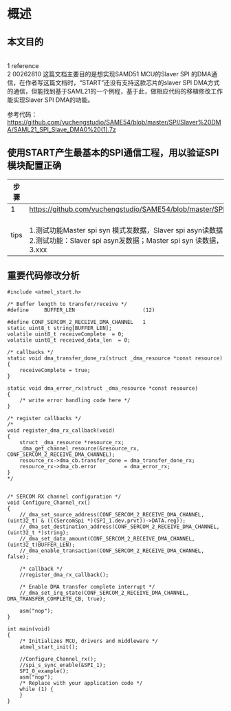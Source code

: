 # 概述
## 本文目的
<br/>1 reference
<br/>2 00262810
   这篇文档主要目的是想实现SAMD51 MCU的Slaver SPI 的DMA通信，在作者写这篇文档时，“START”还没有支持这款芯片的slaver SPI DMA方式的通信，但能找到基于SAML21的一个例程，基于此，做相应代码的移植修改工作能实现Slaver SPI DMA的功能。

参考代码：
https://github.com/yuchengstudio/SAME54/blob/master/SPI/Slaver%20DMA/SAML21_SPI_Slave_DMA0%20(1).7z


## 使用START产生最基本的SPI通信工程，用以验证SPI模块配置正确
 | 步骤 | 链接 | 说明 |
 | --- | ----- | ----- | 
 | 1 | https://github.com/yuchengstudio/SAME54/blob/master/SPI/Slaver%20DMA/reference/SAMD51P20A_SPI_SLAVER_DMA.rar |  | 
 | tips | <br/>1.测试功能Master spi syn 模式发数据，Slaver spi asyn读数据 <br/>2.测试功能：Slaver spi asyn发数据；Master spi syn 读数据， <br/>3.xxx | | 

## 重要代码修改分析
```
#include <atmel_start.h>

/* Buffer length to transfer/receive */
#define		BUFFER_LEN						(12)

#define CONF_SERCOM_2_RECEIVE_DMA_CHANNEL	1
static uint8_t string[BUFFER_LEN];
volatile uint8_t receiveComplete  = 0;
volatile uint8_t received_data_len  = 0;

/* callbacks */
static void dma_transfer_done_rx(struct _dma_resource *const resource)
{
	receiveComplete = true;
}

static void dma_error_rx(struct _dma_resource *const resource)
{
	/* write error handling code here */
}

/* register callbacks */
/*
void register_dma_rx_callback(void)
{
	struct _dma_resource *resource_rx;
	_dma_get_channel_resource(&resource_rx, CONF_SERCOM_2_RECEIVE_DMA_CHANNEL);
	resource_rx->dma_cb.transfer_done = dma_transfer_done_rx;
	resource_rx->dma_cb.error         = dma_error_rx;
}
*/


/* SERCOM RX channel configuration */
void Configure_Channel_rx()
{
	//_dma_set_source_address(CONF_SERCOM_2_RECEIVE_DMA_CHANNEL, (uint32_t) & (((SercomSpi *)(SPI_1.dev.prvt))->DATA.reg));
	//_dma_set_destination_address(CONF_SERCOM_2_RECEIVE_DMA_CHANNEL, (uint32_t *)string);
	//_dma_set_data_amount(CONF_SERCOM_2_RECEIVE_DMA_CHANNEL, (uint32_t)BUFFER_LEN);
	//_dma_enable_transaction(CONF_SERCOM_2_RECEIVE_DMA_CHANNEL, false);

	/* callback */
	//register_dma_rx_callback();

	/* Enable DMA transfer complete interrupt */
	//_dma_set_irq_state(CONF_SERCOM_2_RECEIVE_DMA_CHANNEL, DMA_TRANSFER_COMPLETE_CB, true);
	
	asm("nop");
}

int main(void)
{
	/* Initializes MCU, drivers and middleware */
	atmel_start_init();
	
	//Configure_Channel_rx();
	//spi_s_sync_enable(&SPI_1);
	SPI_0_example();
	asm("nop");
	/* Replace with your application code */
	while (1) {
	}
}

```
